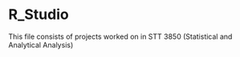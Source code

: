 # R_Studio
This file consists of projects worked on in STT 3850 (Statistical and Analytical Analysis)
